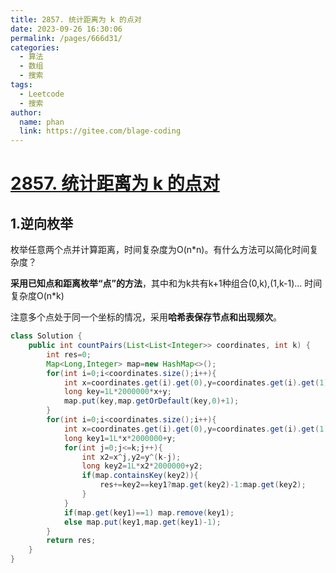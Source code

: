 ```yaml
---
title: 2857. 统计距离为 k 的点对
date: 2023-09-26 16:30:06
permalink: /pages/666d31/
categories:
  - 算法
  - 数组
  - 搜索
tags:
  - Leetcode
  - 搜索
author: 
  name: phan
  link: https://gitee.com/blage-coding
---
```

# [2857. 统计距离为 k 的点对](https://leetcode.cn/problems/count-pairs-of-points-with-distance-k/)

## 1.逆向枚举

枚举任意两个点并计算距离，时间复杂度为O(n\*n)。有什么方法可以简化时间复杂度？

**采用已知点和距离枚举“点”的方法**，其中和为k共有k+1种组合(0,k),(1,k-1)... 时间复杂度O(n*k)

注意多个点处于同一个坐标的情况，采用**哈希表保存节点和出现频次**。

```java
class Solution {
    public int countPairs(List<List<Integer>> coordinates, int k) {
        int res=0;
        Map<Long,Integer> map=new HashMap<>();
        for(int i=0;i<coordinates.size();i++){
            int x=coordinates.get(i).get(0),y=coordinates.get(i).get(1);
            long key=1L*2000000*x+y;
            map.put(key,map.getOrDefault(key,0)+1);
        }
        for(int i=0;i<coordinates.size();i++){
            int x=coordinates.get(i).get(0),y=coordinates.get(i).get(1);
            long key1=1L*x*2000000+y;
            for(int j=0;j<=k;j++){
                int x2=x^j,y2=y^(k-j);
                long key2=1L*x2*2000000+y2;
                if(map.containsKey(key2)){
                    res+=key2==key1?map.get(key2)-1:map.get(key2);
                } 
            }
            if(map.get(key1)==1) map.remove(key1);
            else map.put(key1,map.get(key1)-1);
        }
        return res;
    }
}
```

